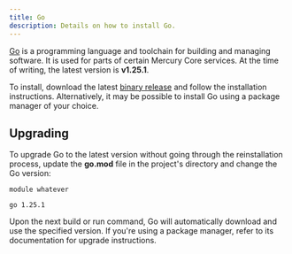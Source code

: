 ```yaml
---
title: Go
description: Details on how to install Go.
---
```


[Go](https://go.dev) is a programming language and toolchain for building and managing software. It is used for parts of certain Mercury Core services. At the time of writing, the latest version is **v1.25.1**.

To install, download the latest [binary release](https://go.dev/dl/) and follow the installation instructions. Alternatively, it may be possible to install Go using a package manager of your choice.

## Upgrading

To upgrade Go to the latest version without going through the reinstallation process, update the **go.mod** file in the project's directory and change the Go version:

```
module whatever

go 1.25.1
```

Upon the next build or run command, Go will automatically download and use the specified version. If you're using a package manager, refer to its documentation for upgrade instructions.
